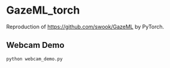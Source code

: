 # GazeML_torch
Reproduction of https://github.com/swook/GazeML by PyTorch.

## Webcam Demo
```
python webcam_demo.py
```
